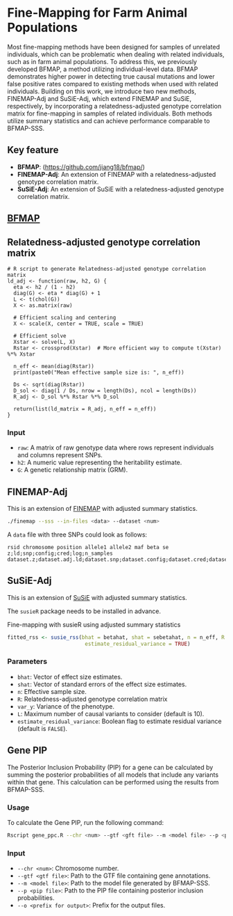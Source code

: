# Fine-Mapping for Farm Animal Populations

Most fine-mapping methods have been designed for samples of unrelated individuals, which can be problematic when dealing with related individuals, such as in farm animal populations. To address this, we previously developed BFMAP, a method utilizing individual-level data. BFMAP demonstrates higher power in detecting true causal mutations and lower false positive rates compared to existing methods when used with related individuals. 
Building on this work, we introduce two new methods, FINEMAP-Adj and SuSiE-Adj, which extend FINEMAP and SuSiE, respectively, by incorporating a relatedness-adjusted genotype correlation matrix for fine-mapping in samples of related individuals. Both methods utilize summary statistics and can achieve performance comparable to BFMAP-SSS.

## Key feature

- **BFMAP**: (https://github.com/jiang18/bfmap/)
- **FINEMAP-Adj**: An extension of FINEMAP with a relatedness-adjusted genotype correlation matrix.
- **SuSiE-Adj**: An extension of SuSiE with a relatedness-adjusted genotype correlation matrix.

## [BFMAP](https://github.com/jiang18/bfmap/)

## Relatedness-adjusted genotype correlation matrix


```
# R script to generate Relatedness-adjusted genotype correlation matrix
ld_adj <- function(raw, h2, G) {
  eta <- h2 / (1 - h2)
  diag(G) <- eta * diag(G) + 1
  L <- t(chol(G))
  X <- as.matrix(raw)
  
  # Efficient scaling and centering
  X <- scale(X, center = TRUE, scale = TRUE)
  
  # Efficient solve
  Xstar <- solve(L, X)
  Rstar <- crossprod(Xstar)  # More efficient way to compute t(Xstar) %*% Xstar
  
  n_eff <- mean(diag(Rstar))
  print(paste0("Mean effective sample size is: ", n_eff))
  
  Ds <- sqrt(diag(Rstar))
  D_sol <- diag(1 / Ds, nrow = length(Ds), ncol = length(Ds))
  R_adj <- D_sol %*% Rstar %*% D_sol
  
  return(list(ld_matrix = R_adj, n_eff = n_eff))
}
```
### Input
- `raw`: A matrix of raw genotype data where rows represent individuals and columns represent SNPs.
- `h2`: A numeric value representing the heritability estimate.
- `G`: A genetic relationship matrix (GRM).

## FINEMAP-Adj
This is an extension of [FINEMAP](http://www.christianbenner.com/) with adjusted summary statistics.

``` bash
./finemap --sss --in-files <data> --dataset <num>
```
A `data` file with three SNPs could look as follows:

```plaintext
rsid chromosome position allele1 allele2 maf beta se
z;ld;snp;config;cred;log;n_samples
dataset.z;dataset.adj.ld;dataset.snp;dataset.config;dataset.cred;dataset.log;n_eff
```


## SuSiE-Adj
This is an extension of [SuSiE](https://stephenslab.github.io/susieR/index.html) with adjusted summary statistics.

The `susieR` package needs to be installed in advance. 

Fine-mapping with susieR using adjusted summary statistics
``` R
fitted_rss <- susie_rss(bhat = betahat, shat = sebetahat, n = n_eff, R = R_adj, var_y = var(y), L = 10,
                         estimate_residual_variance = TRUE)
```
### Parameters

- `bhat`: Vector of effect size estimates.
- `shat`: Vector of standard errors of the effect size estimates.
- `n`: Effective sample size.
- `R`: Relatedness-adjusted genotype correlation matrix
- `var_y`: Variance of the phenotype.
- `L`: Maximum number of causal variants to consider (default is 10).
- `estimate_residual_variance`: Boolean flag to estimate residual variance (default is `FALSE`).
## Gene PIP
The Posterior Inclusion Probability (PIP) for a gene can be calculated by summing the posterior probabilities of all models that include any variants within that gene. This calculation can be performed using the results from BFMAP-SSS.

### Usage

To calculate the Gene PIP, run the following command:
```bash
Rscript gene_ppc.R --chr <num> --gtf <gft file> --m <model file> --p <pip file> --o <prefix for output>
```

### Input

- `--chr <num>`: Chromosome number.
- `--gtf <gtf file>`: Path to the GTF file containing gene annotations.
- `--m <model file>`: Path to the model file generated by BFMAP-SSS.
- `--p <pip file>`: Path to the PIP file containing posterior inclusion probabilities.
- `--o <prefix for output>`: Prefix for the output files.
